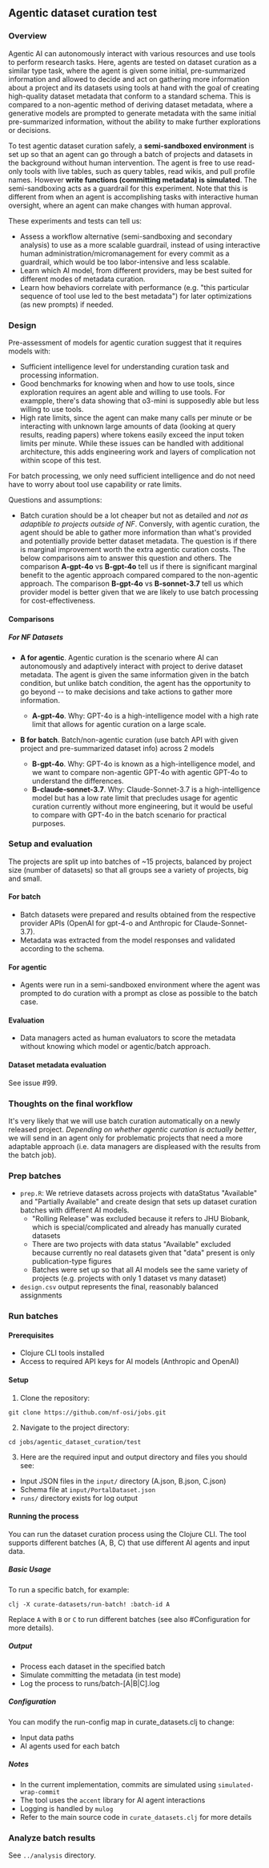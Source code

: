 ## Agentic dataset curation test

### Overview 

Agentic AI can autonomously interact with various resources and use tools to perform research tasks. Here, agents are tested on dataset curation as a similar type task, where the agent is given some initial, pre-summarized information and allowed to decide and act on gathering more information about a project and its datasets using tools at hand with the goal of creating high-quality dataset metadata that conform to a standard schema. This is compared to a non-agentic method of deriving dataset metadata, where a generative models are prompted to generate metadata with the same initial pre-summarized information, without the ability to make further explorations or decisions.  

To test agentic dataset curation safely, a **semi-sandboxed environment** is set up so that an agent can go through a batch of projects and datasets in the background without human intervention. The agent is free to use read-only tools with live tables, such as query tables, read wikis, and pull profile names. However **write functions (committing metadata) is simulated**. 
The semi-sandboxing acts as a guardrail for this experiment. Note that this is different from when an agent is accomplishing tasks with interactive human oversight, where an agent can make changes with human approval.

These experiments and tests can tell us: 
- Assess a workflow alternative (semi-sandboxing and secondary analysis) to use as a more scalable guardrail, instead of using interactive human administration/micromanagement for every commit as a guardrail, which would be too labor-intensive and less scalable.
- Learn which AI model, from different providers, may be best suited for different modes of metadata curation.
- Learn how behaviors correlate with performance (e.g. "this particular sequence of tool use led to the best metadata") for later optimizations (as new prompts) if needed.

### Design

Pre-assessment of models for agentic curation suggest that it requires models with:
- Sufficient intelligence level for understanding curation task and processing information.
- Good benchmarks for knowing when and how to use tools, since exploration requires an agent able and willing to use tools. For exampple, there's data showing that o3-mini is supposedly able but less willing to use tools.
- High rate limits, since the agent can make many calls per minute or be interacting with unknown large amounts of data (looking at query results, reading papers) where tokens easily exceed the input token limits per minute. While these issues can be handled with additional architecture, this adds engineering work and layers of complication not within scope of this test.

For batch processing, we only need sufficient intelligence and do not need have to worry about tool use capability or rate limits.

Questions and assumptions:
- Batch curation should be a lot cheaper but not as detailed and *not as adaptible to projects outside of NF*. Conversly, with agentic curation, the agent should be able to gather more information than what's provided and potentially provide better dataset metadata. The question is if there is marginal improvement worth the extra agentic curation costs. The below comparisons aim to answer this question and others. The comparison **A-gpt-4o** vs **B-gpt-4o** tell us if there is significant marginal benefit to the agentic approach compared compared to the non-agentic approach. The comparison **B-gpt-4o** vs **B-sonnet-3.7** tell us which provider model is better given that we are likely to use batch processing for cost-effectiveness.

#### Comparisons

##### For NF Datasets

- **A for agentic**. Agentic curation is the scenario where AI can autonomously and adaptively interact with project to derive dataset metadata. The agent is given the same information given in the batch condition, but unlike batch condition, the agent has the opportunity to go beyond -- to make decisions and take actions to gather more information.
   - **A-gpt-4o**. Why: GPT-4o is a high-intelligence model with a high rate limit that allows for agentic curation on a large scale.

- **B for batch**. Batch/non-agentic curation (use batch API with given project and pre-summarized dataset info) across 2 models
   - **B-gpt-4o**. Why: GPT-4o is known as a high-intelligence model, and we want to compare non-agentic GPT-4o with agentic GPT-4o to understand the differences.
   - **B-claude-sonnet-3.7**. Why: Claude-Sonnet-3.7 is a high-intelligence model but has a low rate limit that precludes usage for agentic curation currently without more engineering, but it would be useful to compare with GPT-4o in the batch scenario for practical purposes. 

### Setup and evaluation

The projects are split up into batches of ~15 projects, balanced by project size (number of datasets) so that all groups see a variety of projects, big and small. 

#### For batch

- Batch datasets were prepared and results obtained from the respective provider APIs (OpenAI for gpt-4-o and Anthropic for Claude-Sonnet-3.7).
- Metadata was extracted from the model responses and validated according to the schema. 

#### For agentic

- Agents were run in a semi-sandboxed environment where the agent was prompted to do curation with a prompt as close as possible to the batch case.

#### Evaluation 

- Data managers acted as human evaluators to score the metadata without knowing which model or agentic/batch approach. 

#### Dataset metadata evaluation

See issue #99.

### Thoughts on the final workflow

It's very likely that we will use batch curation automatically on a newly released project. *Depending on whether agentic curation is actually better*, we will send in an agent only for problematic projects that need a more adaptable approach (i.e. data managers are displeased with the results from the batch job). 

### Prep batches

- `prep.R`: We retrieve datasets across projects with dataStatus "Available" and "Partially Available" and create design that sets up dataset curation batches with different AI models.
  - "Rolling Release" was excluded because it refers to JHU Biobank, which is special/complicated and already has manually curated datasets
  - There are two projects with data status "Available" excluded because currently no real datasets given that "data" present is only publication-type figures
  - Batches were set up so that all AI models see the same variety of projects (e.g. projects with only 1 dataset vs many dataset)
- `design.csv` output represents the final, reasonably balanced assignments

### Run batches

#### Prerequisites
- Clojure CLI tools installed
- Access to required API keys for AI models (Anthropic and OpenAI)

#### Setup

1. Clone the repository:
```
git clone https://github.com/nf-osi/jobs.git
```
2. Navigate to the project directory:
```
cd jobs/agentic_dataset_curation/test
```

3. Here are the required input and output directory and files you should see:

- Input JSON files in the `input/` directory (A.json, B.json, C.json)
- Schema file at `input/PortalDataset.json`
- `runs/` directory exists for log output

#### Running the process

You can run the dataset curation process using the Clojure CLI. The tool supports different batches (A, B, C) that use different AI agents and input data.

##### Basic Usage

To run a specific batch, for example:
```
clj -X curate-datasets/run-batch! :batch-id A
```

Replace `A` with `B` or `C` to run different batches (see also #Configuration for more details).

##### Output

- Process each dataset in the specified batch
- Simulate committing the metadata (in test mode)
- Log the process to runs/batch-[A|B|C].log

##### Configuration

You can modify the run-config map in curate_datasets.clj to change:

- Input data paths
- AI agents used for each batch

##### Notes

- In the current implementation, commits are simulated using `simulated-wrap-commit`
- The tool uses the `accent` library for AI agent interactions
- Logging is handled by `mulog`
- Refer to the main source code in `curate_datasets.clj` for more details

### Analyze batch results

See `../analysis` directory.
